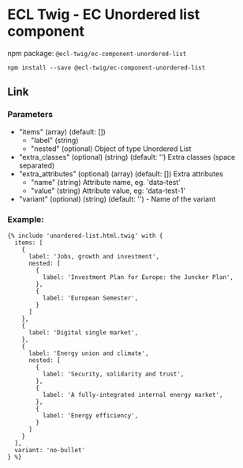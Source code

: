 # ECL Twig - EC Unordered list component

npm package: `@ecl-twig/ec-component-unordered-list`

```shell
npm install --save @ecl-twig/ec-component-unordered-list
```

## Link

### Parameters

- "items" (array) (default: [])
  - "label" (string)
  - "nested" (optional) Object of type Unordered List
- "extra_classes" (optional) (string) (default: '') Extra classes (space separated)
- "extra_attributes" (optional) (array) (default: []) Extra attributes
  - "name" (string) Attribute name, eg. 'data-test'
  - "value" (string) Attribute value, eg: 'data-test-1'
- "variant" (optional) (string) (default: '') - Name of the variant

### Example:

<!-- prettier-ignore -->
```twig
{% include 'unordered-list.html.twig' with { 
  items: [ 
    { 
      label: 'Jobs, growth and investment', 
      nested: [ 
        { 
          label: 'Investment Plan for Europe: the Juncker Plan', 
        }, 
        { 
          label: 'European Semester', 
        } 
      ] 
    }, 
    { 
      label: 'Digital single market', 
    }, 
    { 
      label: 'Energy union and climate', 
      nested: [ 
        { 
          label: 'Security, solidarity and trust', 
        }, 
        { 
          label: 'A fully-integrated internal energy market', 
        }, 
        { 
          label: 'Energy efficiency', 
        } 
      ] 
    } 
  ],
  variant: 'no-bullet' 
} %}
```
